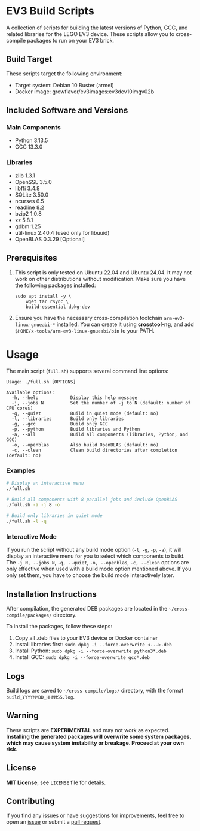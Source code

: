 # EV3 Build Scripts

A collection of scripts for building the latest versions of Python, GCC, and related libraries for the LEGO EV3 device. These scripts allow you to cross-compile packages to run on your EV3 brick.

## Build Target

These scripts target the following environment:
- Target system: Debian 10 Buster (armel)
- Docker image: growflavor/ev3images:ev3dev10imgv02b

## Included Software and Versions

### Main Components
- Python 3.13.5
- GCC 13.3.0

### Libraries
- zlib 1.3.1
- OpenSSL 3.5.0
- libffi 3.4.8
- SQLite 3.50.0
- ncurses 6.5
- readline 8.2
- bzip2 1.0.8
- xz 5.8.1
- gdbm 1.25
- util-linux 2.40.4 (used only for libuuid)
- OpenBLAS 0.3.29 [Optional]

## Prerequisites

1. This script is only tested on Ubuntu 22.04 and Ubuntu 24.04. It may not work on other distributions without modification.
   Make sure you have the following packages installed:
   ```
   sudo apt install -y \
       wget tar rsync \
       build-essential dpkg-dev
   ```
   
2. Ensure you have the necessary cross-compilation toolchain `arm-ev3-linux-gnueabi-*` installed.
   You can create it using **crosstool-ng**, and add `$HOME/x-tools/arm-ev3-linux-gnueabi/bin` to your PATH.

# Usage

The main script (`full.sh`) supports several command line options:

```
Usage: ./full.sh [OPTIONS]

Available options:
  -h, --help            Display this help message
  -j, --jobs N          Set the number of -j to N (default: number of CPU cores)
  -q, --quiet           Build in quiet mode (default: no)
  -l, --libraries       Build only libraries
  -g, --gcc             Build only GCC
  -p, --python          Build libraries and Python
  -a, --all             Build all components (libraries, Python, and GCC)
  -o, --openblas        Also build OpenBLAS (default: no)
  -c, --clean           Clean build directories after completion (default: no)
```

### Examples

```bash
# Display an interactive menu
./full.sh

# Build all components with 8 parallel jobs and include OpenBLAS
./full.sh -a -j 8 -o

# Build only libraries in quiet mode
./full.sh -l -q
```

### Interactive Mode

If you run the script without any build mode option (`-l`, `-g`, `-p`, `-a`), it will display an interactive menu for you to select which components to build.
The `-j N, --jobs N`, `-q, --quiet`, `-o, --openblas`, `-c, --clean` options are only effective when used with a build mode option mentioned above. If you only set them, you have to choose the build mode interactively later.

## Installation Instructions

After compilation, the generated DEB packages are located in the `~/cross-compile/packages/` directory.

To install the packages, follow these steps:
1. Copy all .deb files to your EV3 device or Docker container
2. Install libraries first: `sudo dpkg -i --force-overwrite <...>.deb`
3. Install Python: `sudo dpkg -i --force-overwrite python3*.deb`
4. Install GCC: `sudo dpkg -i --force-overwrite gcc*.deb`

## Logs

Build logs are saved to `~/cross-compile/logs/` directory, with the format `build_YYYYMMDD_HHMMSS.log`.

## Warning

These scripts are **EXPERIMENTAL** and may not work as expected. **Installing the generated packages will overwrite some system packages, which may cause system instability or breakage. Proceed at your own risk.**

## License

**MIT License**, see `LICENSE` file for details.

## Contributing

If you find any issues or have suggestions for improvements, feel free to open an [issue](https://github.com/Spams-Tech/ev3-build-scripts/issues) or submit a [pull request](https://github.com/Spams-Tech/ev3-build-scripts/pulls).